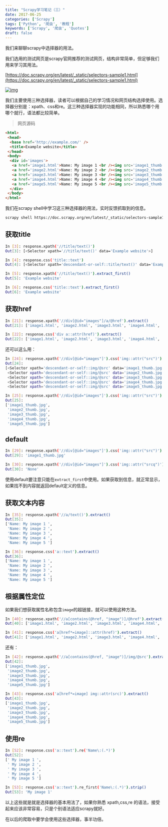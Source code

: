 ```yaml
---
title: "Scrapy学习笔记（三）"
date: 2017-06-25
categories: ['Scrapy']
tags: ['Python', '爬虫', '教程']
keywords: ['Scrapy', '爬虫', 'Quotes']
draft: false
---
```

我们来聊聊scrapy中选择器的用法。

<!--more-->

我们选用的测试网页是scrapy官网推荐的测试网页，结构非常简单，但足够我们用来学习其用法。

[https://doc.scrapy.org/en/latest/_static/selectors-sample1.html](https://doc.scrapy.org/en/latest/_static/selectors-sample1.html)

[![img](http://olzlqlgy5.bkt.clouddn.com/Screenshot%20from%202017-06-28%2008-51-59.png)](http://olzlqlgy5.bkt.clouddn.com/Screenshot%20from%202017-06-28%2008-51-59.png)

我们主要使用三种选择器，读者可以根据自己的学习情况和网页结构选择使用。选择器分别是：xpath、css和re。这三种选择器实现的功能相同，所以熟悉哪个用哪个就行，语法都比较简单。

> 网页源码
```html
<html>
 <head>
  <base href='http://example.com/' />
  <title>Example website</title>
 </head>
 <body>
  <div id='images'>
   <a href='image1.html'>Name: My image 1 <br /><img src='image1_thumb.jpg' /></a>
   <a href='image2.html'>Name: My image 2 <br /><img src='image2_thumb.jpg' /></a>
   <a href='image3.html'>Name: My image 3 <br /><img src='image3_thumb.jpg' /></a>
   <a href='image4.html'>Name: My image 4 <br /><img src='image4_thumb.jpg' /></a>
   <a href='image5.html'>Name: My image 5 <br /><img src='image5_thumb.jpg' /></a>
  </div>
 </body>
</html>
```

我们在scrapy shell中学习这三种选择器的用法，实时反馈抓取到的信息。

```bash
scrapy shell https://doc.scrapy.org/en/latest/_static/selectors-sample1.html
```

## 获取title

```bash
In [3]: response.xpath('//title/text()')
Out[3]: [<Selector xpath='//title/text()' data='Example website'>]

In [4]: response.css('title::text')
Out[4]: [<Selector xpath='descendant-or-self::title/text()' data='Example website'>]

In [5]: response.xpath('//title/text()').extract_first()
Out[5]: 'Example website'

In [6]: response.css('title::text').extract_first()
Out[6]: 'Example website'
```

## 获取href

```bash
In [21]: response.xpath('//div[@id="images"]/a/@href').extract()
Out[21]: ['image1.html', 'image2.html', 'image3.html', 'image4.html', 'image5.html']

In [22]: response.css('div a::attr(href)').extract()
Out[22]: ['image1.html', 'image2.html', 'image3.html', 'image4.html', 'image5.html']
```

还可以这么用：

```bash
In [24]: response.xpath('//div[@id="images"]').css('img::attr("src")')
Out[24]:
[<Selector xpath='descendant-or-self::img/@src' data='image1_thumb.jpg'>,
 <Selector xpath='descendant-or-self::img/@src' data='image2_thumb.jpg'>,
 <Selector xpath='descendant-or-self::img/@src' data='image3_thumb.jpg'>,
 <Selector xpath='descendant-or-self::img/@src' data='image4_thumb.jpg'>,
 <Selector xpath='descendant-or-self::img/@src' data='image5_thumb.jpg'>]

In [25]: response.xpath('//div[@id="images"]').css('img::attr("src")').extract()
Out[25]:
['image1_thumb.jpg',
 'image2_thumb.jpg',
 'image3_thumb.jpg',
 'image4_thumb.jpg',
 'image5_thumb.jpg']
```

## default

```bash
In [29]: response.xpath('//div[@id="images"]').css('img::attr("src")').extract_first(default="None")
Out[29]: 'image1_thumb.jpg'

In [30]: response.xpath('//div[@id="images"]').css('img::attr("srcq")').extract_first(default="None")
Out[30]: 'None'
```

使用default要注意只能在`extract_first`中使用。如果获取到信息，就正常显示，如果找不到内容就返回default定义的信息。

## 获取文本内容

```bash
In [35]: response.xpath('//a/text()').extract()
Out[35]: 
['Name: My image 1 ',
 'Name: My image 2 ',
 'Name: My image 3 ',
 'Name: My image 4 ',
 'Name: My image 5 ']

In [36]: response.css('a::text').extract()
Out[36]: 
['Name: My image 1 ',
 'Name: My image 2 ',
 'Name: My image 3 ',
 'Name: My image 4 ',
 'Name: My image 5 ']
```

## 根据属性定位

如果我们想获取属性名称包含`image`的超链接，就可以使用这种方法。

```bash
In [40]: response.xpath('//a[contains(@href, "image")]/@href').extract()
Out[40]: ['image1.html', 'image2.html', 'image3.html', 'image4.html', 'image5.html']

In [41]: response.css('a[href*=image]::attr(href)').extract()
Out[41]: ['image1.html', 'image2.html', 'image3.html', 'image4.html', 'image5.html']
```

还有：

```bash
In [42]: response.xpath('//a[contains(@href, "image")]/img/@src').extract()
Out[42]: 
['image1_thumb.jpg',
 'image2_thumb.jpg',
 'image3_thumb.jpg',
 'image4_thumb.jpg',
 'image5_thumb.jpg']

In [43]: response.css('a[href*=image] img::attr(src)').extract()
Out[43]: 
['image1_thumb.jpg',
 'image2_thumb.jpg',
 'image3_thumb.jpg',
 'image4_thumb.jpg',
 'image5_thumb.jpg']
```

## 使用re

```bash
In [52]: response.css('a::text').re('Name\:(.*)')
Out[52]: 
[' My image 1 ',
 ' My image 2 ',
 ' My image 3 ',
 ' My image 4 ',
 ' My image 5 ']

In [53]: response.css('a::text').re_first('Name\:(.*)').strip()
Out[53]: 'My image 1'
```

以上这些就是就是选择器的基本用法了，如果你熟悉 xpath,css,re 的语法，接受起来应该非常容易，只是个别语法适应scrapy就好。

在以后的爬取中要学会使用这些选择器，事半功倍。